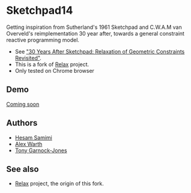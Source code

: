 # Sketchpad14

Getting inspiration from Sutherland's 1961 Sketchpad and C.W.A.M van Overveld's reimplementation 30 year after, towards a general constraint reactive programming model.

* See ["30 Years After Sketchpad: Relaxation of Geometric Constraints Revisited"](http://citeseerx.ist.psu.edu/viewdoc/summary?doi=10.1.1.32.24).
* This is a fork of  [Relax](https://github.com/cdglabs/relax) project.
* Only tested on Chrome browser

## Demo

[Coming soon](http://hesam.github.io/sketchpad14/) 

## Authors

* [Hesam Samimi](https://github.com/hesam)
* [Alex Warth](http://github.com/alexwarth)
* [Tony Garnock-Jones](https://github.com/tonyg)

## See also

* [Relax](https://github.com/cdglabs/relax) project, the origin of this fork.
